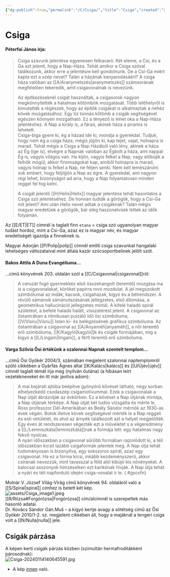 ```yaml
---
{"dg-publish":true,"permalink":"/C/Csiga/","title":"Csiga","created":"2023-11-18T09:03","updated":"2024-10-25T16:32"}
---
```



# Csiga

#### Péterfai János írja:

> Csiga szavunk jelentése egyenesen felkavaró. Két eleme, a Csi, és a Ga azt jelenti, hogy a Nap-Háza. Tehát amikor a Csiga szóval találkozunk, akkor erre a jelentésre kell gondolnunk. De a Csi-Ga miért kapta ezt a szép nevet? Talán a házának kanyarodásáért? A csiga háza valóban az [[A/Aranymetszés\|aranymetszés]] számsorának megfelelően tekeredik, amit csigavonalnak is nevezünk.  
>
> Az építkezéseknél csigát használtak, a csigasorok nagyon megkönnyítették a hatalmas kőtömbök mozgatását. Több lelőhelyről is kimutatták a régészek, hogy az építők csigákat is alkalmaztak a nehéz kövek mozgatásához. Egy tíz tonnás kőtömb a csigák segítségével egészen könnyen mozgatható. Ez a tényező is lehet oka a Nap-Háza jelentéshez. A Nap a király is, a fáraó, akinek háza a piramis is lehetett.  
> Csiga-biga gyere ki, ég a házad ide ki, mondja a gyerekdal. Tudjuk, hogy nem ég a csiga háza, mégis jöjjön ki, kap tejet, vajat, holnapra is marad. Tehát mégis a Csiga a Nap Házából való lény, akinek a háza az Ég (ige is), elvégre a Napnak valóban az Égbolt a háza, ami nappal Ég is, vagyis világos van. Ha kijön, vagyis felkel a Nap, vagy előbújik a felhők mögül, akkor finomságokat kap, amiből holnapra is marad, vagyis holnap is felkel a Nap, ne féljen senki. Nem kell lemészárolni sok embert, hogy feljöjjön a Nap az égre. A gyerekdal, ami nagyon régi lehet, bizonyságot ad arra, hogy a Nap folyamatosan minden reggel fel fog kelni.
>
> A csigát jelentő [[H/Helix\|Helix]] magyar jelentése tehát hasonlatos a Csiga szó jelentéséhez. De honnan tudták a görögök, hogy a Csi-Ga mit jelent? Ami után Helix nevet adtak a csigáknak? Talán mégis magyar eredetűek a görögök, bár elég haszonelvűek lettek az idők folyamán.  

Az [[E/ET\|ET]] címnél is taglalt finn `etana` = csiga szó ugyanolyan magyar tudást hordoz, mint a Csi-Ga, azaz ez is magyar név, és magyar eredetiségét igazolja a finneknek is.  

Magyar Adorján [[P/Polip\|polip]] címnél említi csiga szavunkat hangalaki lehetséges változataival mint általa kazár szócsoportbelinek jelölt szót.  

#### Bakos Attila A Duna Evangéliuma...

...című könyvének 203. oldalán szól a [[C/Csigavonal\|csigavonal]]ról:  
> A ceruzát fogó gyermekkéz első összehangolt (teremtő) mozgása ma is a csigavonalakat, köröket papírra rovó mozdulat. A jel megszokott szimbólumai az indák, kacsok, csigaházak, kígyó és a bélrendszer. A révülő sámánok sámánutazásának jellegzetes, első állomása, a geometrikus hallucináció jellegzetes mintái. A kifelé haladó spirál születést, a befelé haladó halált, visszatérést jelent. A csigavonal az őstantrában a ritmikusan pulzáló idő ősi szimbóluma, [[V/Visnu\|Visnu]] Isten ki- és belégzésének grafikus szimbóluma. Az őstantrában a csigavonal az [[A/Anyaméh\|anyaméh]], a női teremtő erő szimbóluma, [[K/Kagyló\|kagyló]]k és csigák formájában, míg a kígyó a [[L/Lingam\|lingam]], a férfi teremtő erő szimbóluma.  

#### Varga Szilvia Ősi értékünk a szalonnai Napnak szentelt templom...  

...című Ősi Gyökér 2004/3. számában megjelent szalonnai naptemplomról szóló cikkében a Gyárfás Ágnes által [[K/Kalács\|kalács]] és [[U/Újév\|újév]] címnél taglalt témát írja meg (nyilván őutána) (a hibásan leírt vezetékneveket én itt már javítva adom):  
> A mai bejárati ajtóba beépítve gyönyörű kővéset látható, négy sorban elhelyezkedő csodaszép csigamotívummal. Ezek a csigavonalak a Nap útját ábrázolják az évkörben. Ez a kővéset a Nap útjának mintája, a Nap útjának térképe. A Nap útját két tudós vizsgálta és mérte le, Ross professzor Dél-Amerikában és Beély Sándor mérnök az 1930-as évek végén. Botok illetve kövek segítségével mérték le a Nap reggeli és esti vetületét, és ahol az árnyék találkozott azt a helyet megjelölték. Egy éven át rendszeresen végezték ezt a műveletet s a végeredmény a [[L/Lemniszkáta\|lemniszkátá]]nak a formája lett: egy hatalmas nagy fekvő nyolcas.  
> A nyári időszakban a csigavonal sűrűbb formában rajzolódott ki, a téli időszakban kicsit lazább csigaformák jelentek meg. A Nap útja tehát tudományosan is bizonyítva, egy sokszoros spirál, azaz egy csigavonal. Ha ez a forma kicsi, inkább kezdeményszerű, akkor csírának nevezzük, mint tavasszal a föld alól kibújó kis növényeket. A kalocsai asszonyok hímzéseiken ezt karikónak hívják. A Nap útja tehát a nyári és téli napforduló idején csiga-vonalat ír le.  { #gscxfn}


Molnár V. József Világ-Virág című könyvének 94. oldaláról való a [[S/Spiral\|spiral]] címhez is betett két kép.  
![assets/Csiga_image1.jpeg](/img/user/C/assets/Csiga_image1.jpeg)  
[[R/Rózsa#Forgórózsa\|Forgórózsa]] cím/alcímnél is szerepeltek más hasonló adatai.  
Dr. Kovács Sándor Gán.Muš – a kígyó kertje avagy a sötétség című az Ősi Gyökér 2010/1-2. sz. megjelent cikkében áll, hogy a majáknál a tengeri csiga volt a [[N/Nulla\|nulla]] jele.  

## Csigák párzása

A képen kerti csigák párzás közben (szimultán hermafroditákként párosodnak):  
![Csiga-20240114140645591.jpg](/img/user/C/assets/Csiga-20240114140645591.jpg)  
- A kép [innen](https://en.wikipedia.org/wiki/Hermaphrodite) való.